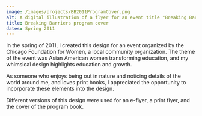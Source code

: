 ```yaml
---
image: /images/projects/BB2011ProgramCover.png
alt: A digital illustration of a flyer for an event title "Breaking Barriers, Asian American Women Transforming Education". The sun shines in the upper left corner of the tall, skinny flyer. A tree grows out of a pile of books on the bottom left. A flock of birds fly across a blue, paint-stroked sky.
title: Breaking Barriers program cover
dates: Spring 2011
---
```

In the spring of 2011, I created this design for an event organized by the Chicago Foundation for Women, a local community organization. The theme of the event was Asian American women transforming education, and my whimsical design highlights education and growth.

As someone who enjoys being out in nature and noticing details of the world around me, and loves print books, I appreciated the opportunity to incorporate these elements into the design.

Different versions of this design were used for an e-flyer, a print flyer, and the cover of the program book.
